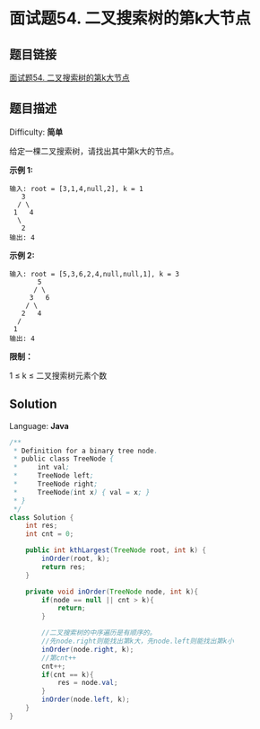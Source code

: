 # 面试题54. 二叉搜索树的第k大节点

## 题目链接

[面试题54\. 二叉搜索树的第k大节点](https://leetcode-cn.com/problems/er-cha-sou-suo-shu-de-di-kda-jie-dian-lcof/)

## 题目描述

Difficulty: **简单**

给定一棵二叉搜索树，请找出其中第k大的节点。

**示例 1:**

```
输入: root = [3,1,4,null,2], k = 1
   3
  / \
 1   4
  \
   2
输出: 4
```

**示例 2:**

```
输入: root = [5,3,6,2,4,null,null,1], k = 3
       5
      / \
     3   6
    / \
   2   4
  /
 1
输出: 4
```

**限制：**

1 ≤ k ≤ 二叉搜索树元素个数

## Solution

Language: **Java**

```java
​/**
 * Definition for a binary tree node.
 * public class TreeNode {
 *     int val;
 *     TreeNode left;
 *     TreeNode right;
 *     TreeNode(int x) { val = x; }
 * }
 */
class Solution {
    int res;
    int cnt = 0;

    public int kthLargest(TreeNode root, int k) {
        inOrder(root, k);
        return res; 
    }

    private void inOrder(TreeNode node, int k){
        if(node == null || cnt > k){
            return;
        }

        //二叉搜索树的中序遍历是有顺序的。
        //先node.right则能找出第k大，先node.left则能找出第k小
        inOrder(node.right, k);
        //第cnt++
        cnt++;
        if(cnt == k){
            res = node.val;
        }
        inOrder(node.left, k);
    }
}
```